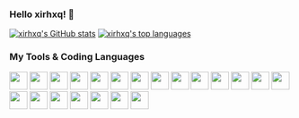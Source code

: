 ### Hello xirhxq! 👋

[![xirhxq's GitHub stats](https://github-readme-stats.vercel.app/api?username=xirhxq&show_icons=true&theme=transparent)](https://github.com/anuraghazra/github-readme-stats)
[![xirhxq's top languages](https://github-readme-stats.vercel.app/api/top-langs?username=xirhxq&show_icons=true&theme=transparent&layout=compact)](https://github.com/anuraghazra/github-readme-stats)

### My Tools & Coding Languages

<code><img height="32" width="32" src="https://cdn.jsdelivr.net/npm/simple-icons@v8/icons/cplusplus.svg"></code>
<code><img height="32" width="32" src="https://cdn.jsdelivr.net/npm/simple-icons@v8/icons/python.svg"></code>
<code><img height="32" width="32" src="https://cdn.jsdelivr.net/npm/simple-icons@v8/icons/rust.svg"></code>
<code><img height="32" width="32" src="https://cdn.jsdelivr.net/npm/simple-icons@v8/icons/ros.svg"></code>
<code><img height="32" width="32" src="https://cdn.jsdelivr.net/npm/simple-icons@v8/icons/linux.svg"></code>
<code><img height="32" width="32" src="https://cdn.jsdelivr.net/npm/simple-icons@v8/icons/git.svg"></code>
<code><img height="32" width="32" src="https://cdn.jsdelivr.net/npm/simple-icons@v8/icons/github.svg"></code>
<code><img height="32" width="32" src="https://cdn.jsdelivr.net/npm/simple-icons@v8/icons/adobephotoshop.svg"></code>
<code><img height="32" width="32" src="https://cdn.jsdelivr.net/npm/simple-icons@v8/icons/adobepremierepro.svg"></code>
<code><img height="32" width="32" src="https://cdn.jsdelivr.net/npm/simple-icons@v8/icons/vim.svg"></code>
<code><img height="32" width="32" src="https://cdn.jsdelivr.net/npm/simple-icons@v8/icons/clion.svg"></code>
<code><img height="32" width="32" src="https://cdn.jsdelivr.net/npm/simple-icons@v8/icons/pycharm.svg"></code>
<code><img height="32" width="32" src="https://cdn.jsdelivr.net/npm/simple-icons@v8/icons/visualstudiocode.svg"></code>
<code><img height="32" width="32" src="https://cdn.jsdelivr.net/npm/simple-icons@v8/icons/windows.svg"></code>
<code><img height="32" width="32" src="https://cdn.jsdelivr.net/npm/simple-icons@v8/icons/macos.svg"></code>
<code><img height="32" width="32" src="https://cdn.jsdelivr.net/npm/simple-icons@v8/icons/cinema4d.svg"></code>
<code><img height="32" width="32" src="https://cdn.jsdelivr.net/npm/simple-icons@v8/icons/notion.svg"></code>
<code><img height="32" width="32" src="https://cdn.jsdelivr.net/npm/simple-icons@v8/icons/microsoftword.svg"></code>
<code><img height="32" width="32" src="https://cdn.jsdelivr.net/npm/simple-icons@v8/icons/microsoftexcel.svg"></code>
<code><img height="32" width="32" src="https://cdn.jsdelivr.net/npm/simple-icons@v8/icons/microsoftpowerpoint.svg"></code>
<code><img height="32" width="32" src="https://cdn.jsdelivr.net/npm/simple-icons@v8/icons/wolframmathematica.svg"></code>


<!--
**xirhxq/xirhxq** is a ✨ _special_ ✨ repository because its `README.md` (this file) appears on your GitHub profile.

Here are some ideas to get you started:

- 🔭 I’m currently working on ...
- 🌱 I’m currently learning ...
- 👯 I’m looking to collaborate on ...
- 🤔 I’m looking for help with ...
- 💬 Ask me about ...
- 📫 How to reach me: ...
- 😄 Pronouns: ...
- ⚡ Fun fact: ...
-->
